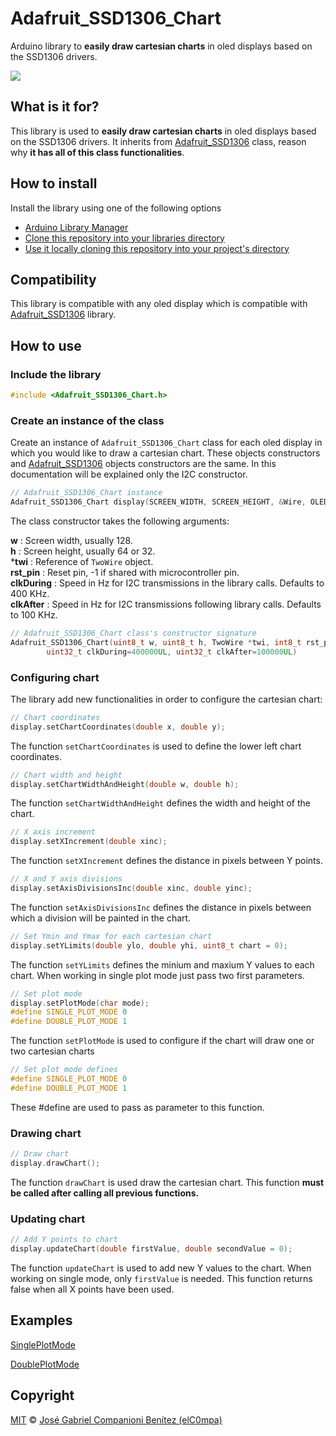 # Adafruit_SSD1306_Chart

Arduino library to **easily draw cartesian charts** in oled displays based on the SSD1306 drivers.

![](button.gif)

## What is it for?

This library is used to **easily draw cartesian charts** in oled displays based on the SSD1306 drivers. It inherits from [Adafruit_SSD1306](https://github.com/adafruit/Adafruit_SSD1306) class, reason why **it has all of this class functionalities**.

## How to install

Install the library using one of the following options

- [Arduino Library Manager](https://www.arduino.cc/en/Guide/Libraries)
- [Clone this repository into your libraries directory](https://help.github.com/articles/cloning-a-repository/)
- [Use it locally cloning this repository into your project's directory](https://help.github.com/articles/cloning-a-repository/)

## Compatibility
This library is compatible with any oled display which is compatible with [Adafruit_SSD1306](https://github.com/adafruit/Adafruit_SSD1306) library.

## How to use

### **Include the library**

``` c++
#include <Adafruit_SSD1306_Chart.h>
```

### **Create an instance of the class**

Create an instance of `Adafruit_SSD1306_Chart` class for each oled display in which you would like to draw a cartesian chart. These objects constructors and [Adafruit_SSD1306](https://github.com/adafruit/Adafruit_SSD1306) objects constructors are the same. In this documentation will be explained only the I2C constructor.

```c++
// Adafruit_SSD1306_Chart instance
Adafruit_SSD1306_Chart display(SCREEN_WIDTH, SCREEN_HEIGHT, &Wire, OLED_RESET);
```

The class constructor takes the following arguments:

**w** : Screen width, usually 128.  
**h** : Screen height, usually 64 or 32.  
***twi** : Reference of `TwoWire` object.  
**rst_pin** : Reset pin, -1 if shared with microcontroller pin.  
**clkDuring** : Speed in Hz for I2C transmissions in the library calls. Defaults to 400 KHz.  
**clkAfter** : Speed in Hz for I2C transmissions following library calls. Defaults to 100 KHz.  


```c++
// Adafruit_SSD1306_Chart class's constructor signature
Adafruit_SSD1306_Chart(uint8_t w, uint8_t h, TwoWire *twi, int8_t rst_pin=-1,
        uint32_t clkDuring=400000UL, uint32_t clkAfter=100000UL)
```

### **Configuring chart**

The library add new functionalities in order to configure the cartesian chart: 
```c++
// Chart coordinates 
display.setChartCoordinates(double x, double y);
```
The function `setChartCoordinates` is used to define the lower left chart coordinates.

```c++
// Chart width and height
display.setChartWidthAndHeight(double w, double h);
```
The function `setChartWidthAndHeight` defines the width and height of the chart.  

```c++
// X axis increment
display.setXIncrement(double xinc);
```
The function `setXIncrement` defines the distance in pixels between Y points.  

```c++
// X and Y axis divisions
display.setAxisDivisionsInc(double xinc, double yinc);
```
The function `setAxisDivisionsInc` defines the distance in pixels between which a division will be painted in the chart.  

```c++
// Set Ymin and Ymax for each cartesian chart
display.setYLimits(double ylo, double yhi, uint8_t chart = 0);
```
The function `setYLimits` defines the minium and maxium Y values to each chart. When working in single plot mode just pass two first parameters. 

```c++
// Set plot mode
display.setPlotMode(char mode);
#define SINGLE_PLOT_MODE 0
#define DOUBLE_PLOT_MODE 1
```
The function `setPlotMode` is used to configure if the chart will draw one or two cartesian charts 

```c++
// Set plot mode defines
#define SINGLE_PLOT_MODE 0
#define DOUBLE_PLOT_MODE 1
```
These #define are used to pass as parameter to this function.  

### **Drawing chart**

```c++
// Draw chart
display.drawChart(); 
```
The function `drawChart` is used draw the cartesian chart. This function **must be called after calling all previous functions.**

### **Updating chart**

```c++
// Add Y points to chart
display.updateChart(double firstValue, double secondValue = 0);
```
The function `updateChart` is used to add new Y values to the chart. When working on single mode, only `firstValue` is needed. This function returns false when all X points have been used.  

  ## Examples

  [SinglePlotMode](https://github.com/elC0mpa/Adafruit_SSD1306_Chart/blob/master/examples/SinglePlotMode/SinglePlotMode.ino)

  [DoublePlotMode](https://github.com/elC0mpa/Adafruit_SSD1306_Chart/blob/master/examples/DoublePlotMode/DoublePlotMode.ino)

## Copyright

[MIT](../LICENSE.md) © [José Gabriel Companioni Benítez (elC0mpa)](https://github.com/elC0mpa)